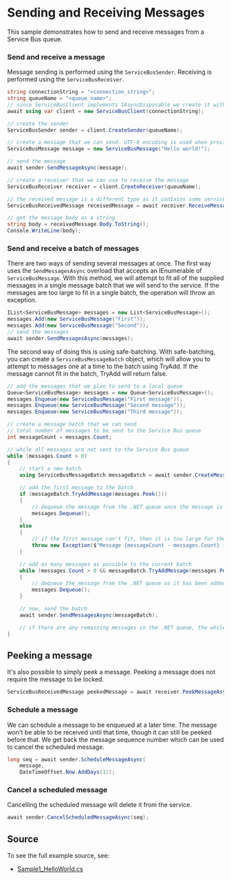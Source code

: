 # Sending and Receiving Messages

This sample demonstrates how to send and receive messages from a Service Bus queue.

### Send and receive a message

Message sending is performed using the `ServiceBusSender`. Receiving is performed using the `ServiceBusReceiver`.

```C# Snippet:ServiceBusSendAndReceive
string connectionString = "<connection_string>";
string queueName = "<queue_name>";
// since ServiceBusClient implements IAsyncDisposable we create it with "await using"
await using var client = new ServiceBusClient(connectionString);

// create the sender
ServiceBusSender sender = client.CreateSender(queueName);

// create a message that we can send. UTF-8 encoding is used when providing a string.
ServiceBusMessage message = new ServiceBusMessage("Hello world!");

// send the message
await sender.SendMessageAsync(message);

// create a receiver that we can use to receive the message
ServiceBusReceiver receiver = client.CreateReceiver(queueName);

// the received message is a different type as it contains some service set properties
ServiceBusReceivedMessage receivedMessage = await receiver.ReceiveMessageAsync();

// get the message body as a string
string body = receivedMessage.Body.ToString();
Console.WriteLine(body);
```

### Send and receive a batch of messages

There are two ways of sending several messages at once. The first way uses the `SendMessagesAsync` overload that accepts an IEnumerable of `ServiceBusMessage`. With this method, we will attempt to fit all of the supplied messages in a single message batch that we will send to the service. If the messages are too large to fit in a single batch, the operation will throw an exception.

```C# Snippet:ServiceBusSendAndReceiveBatch
IList<ServiceBusMessage> messages = new List<ServiceBusMessage>();
messages.Add(new ServiceBusMessage("First"));
messages.Add(new ServiceBusMessage("Second"));
// send the messages
await sender.SendMessagesAsync(messages);
```

The second way of doing this is using safe-batching. With safe-batching, you can create a `ServiceBusMessageBatch` object, which will allow you to attempt to messages one at a time to the batch using TryAdd. If the message cannot fit in the batch, TryAdd will return false.

```C# Snippet:ServiceBusSendAndReceiveSafeBatch
// add the messages that we plan to send to a local queue
Queue<ServiceBusMessage> messages = new Queue<ServiceBusMessage>();
messages.Enqueue(new ServiceBusMessage("First message"));
messages.Enqueue(new ServiceBusMessage("Second message"));
messages.Enqueue(new ServiceBusMessage("Third message"));

// create a message batch that we can send
// total number of messages to be sent to the Service Bus queue
int messageCount = messages.Count;

// while all messages are not sent to the Service Bus queue
while (messages.Count > 0)
{
    // start a new batch
    using ServiceBusMessageBatch messageBatch = await sender.CreateMessageBatchAsync();

    // add the first message to the batch
    if (messageBatch.TryAddMessage(messages.Peek()))
    {
        // dequeue the message from the .NET queue once the message is added to the batch
        messages.Dequeue();
    }
    else
    {
        // if the first message can't fit, then it is too large for the batch
        throw new Exception($"Message {messageCount - messages.Count} is too large and cannot be sent.");
    }

    // add as many messages as possible to the current batch
    while (messages.Count > 0 && messageBatch.TryAddMessage(messages.Peek()))
    {
        // dequeue the message from the .NET queue as it has been added to the batch
        messages.Dequeue();
    }

    // now, send the batch
    await sender.SendMessagesAsync(messageBatch);

    // if there are any remaining messages in the .NET queue, the while loop repeats
}
```

## Peeking a message

It's also possible to simply peek a message. Peeking a message does not require the message to be locked.

```C# Snippet:ServiceBusPeek
ServiceBusReceivedMessage peekedMessage = await receiver.PeekMessageAsync();
```

### Schedule a message

We can schedule a message to be enqueued at a later time. The message won't be able to be received until that time, though it can still be peeked before that. We get back the message sequence number which can be used to cancel the scheduled message.

```C# Snippet:ServiceBusSchedule
long seq = await sender.ScheduleMessageAsync(
    message,
    DateTimeOffset.Now.AddDays(1));
```

### Cancel a scheduled message

Cancelling the scheduled message will delete it from the service.

```C# Snippet:ServiceBusCancelScheduled
await sender.CancelScheduledMessageAsync(seq);
```

## Source

To see the full example source, see:

* [Sample1_HelloWorld.cs](https://github.com/Azure/azure-sdk-for-net/blob/main/sdk/servicebus/Azure.Messaging.ServiceBus/tests/Samples/Sample01_HelloWorld.cs)

